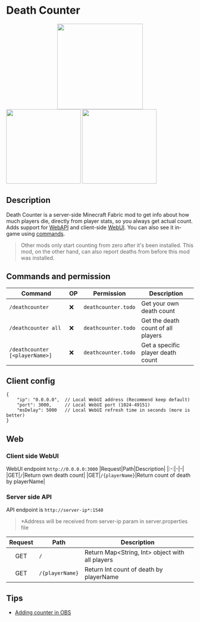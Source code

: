 # Death Counter
<a title="Fabric Language Kotlin" href="https://minecraft.curseforge.com/projects/fabric-language-kotlin" target="_blank" rel="noopener noreferrer"><img style="display: block; margin-left: auto; margin-right: auto;" src="https://i.imgur.com/c1DH9VL.png" alt="" width="230" /></a>
<img src="https://i.imgur.com/iaETp3c.png" alt="" width="200" >
<img src="https://i.imgur.com/Ol1Tcf8.png" alt="" width="200" >

## Description
Death Counter is a server-side Minecraft Fabric mod to get info about how much players die, directly from player stats, so you always get actual count. 
Adds support for [WebAPI](https://github.com/syorito-hatsuki/death-counter#server-side-api) and client-side [WebUI](https://github.com/syorito-hatsuki/death-counter#client-side-webui). You can also see it in-game using [commands](https://github.com/syorito-hatsuki/death-counter#commands-and-permission).
> Other mods only start counting from zero after it's been installed. This mod, on the other hand, can also report deaths from before this mod was installed.

## Commands and permission
|            Command           |OP|Permission|              Description           |
|------------------------------|----|----------|------------------------------------|
|`/deathcounter`|❌|`deathcounter.todo`|Get your own death count|
|`/deathcounter all`|❌|`deathcounter.todo`|Get the death count of all players|
|`/deathcounter [<playerName>]`|❌|`deathcounter.todo`|Get a specific player death count|

## Client config
```json5
{
    "ip": "0.0.0.0",  // Local WebUI address (Recommend keep default)
    "port": 3000,     // Local WebUI port (1024-49151)
    "msDelay": 5000   // Local WebUI refresh time in seconds (more is better)
}
```

## Web
### Client side WebUI
WebUI endpoint `http://0.0.0.0:3000`
|Request|Path|Description|
|:-:|-|-|
|GET|`/`|Return own death count|
|GET|`/{playerName}`|Return count of death by playerName|

### Server side API
API endpoint is `http://server-ip*:1540`
> *Address will be received from server-ip param in server.properties file

|Request|Path|Description|
|:-:|-|-|
|GET|`/`|Return Map<String, Int> object with all players|
|GET|`/{playerName}`|Return Int count of death by playerName|

## Tips
* [Adding counter in OBS](https://github.com/syorito-hatsuki/death-counter/blob/master/obs-integration.md)
